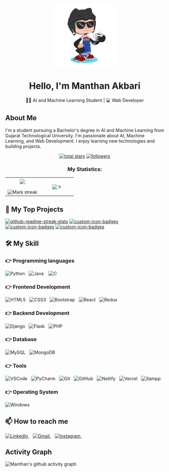 <div align=center>
        <img src="https://raw.githubusercontent.com/AhmedFathyDev/AhmedFathyDev/main/GitHub.png" alt="GitHub Octocat Drinking a Cup of Coffee" height="200">
</div>

<div align="center">
  <h1> Hello, I'm Manthan Akbari</h1>
    <p>👨‍💻 AI and Machine Learning Student | 💻 Web Developer</p>
</div>


## About Me

I'm a student pursuing a Bachelor's degree in AI and Machine Learning from Gujarat Technological University. I'm passionate about AI, Machine Learning, and Web Development. I enjoy learning new technologies and building projects.


<p align="center" dir="auto">
  <a href="https://github.com/mdakbari?tab=repositories&amp;sort=stargazers">
    <img alt="total stars" title="Total stars on GitHub" src="https://img.shields.io/github/stars/mdakbari?style=for-the-badge" data-canonical-src="https://custom-icons-badges.vercel.app/github/stars/?username=mdakbari" style="max-width: 100%;"></a>
  <a href="https://github.com/mdakbari?tab=followers">
    <img alt="followers" title="Follow me on Github" src="https://img.shields.io/github/followers/mdakbari?style=for-the-badge" data-canonical-src="https://custom-icons-badges.vercel.app/github/followers/?username=mdakbari" style="max-width: 100%;"></a>
 
</p>


<h3 align="center">My Statistics:</h3>
<p align="center">
<table align="center">
<tr border="none">
<td width="50%" align="center">
  
  <img  align="center"  src="https://github-readme-stats.vercel.app/api?username=mdakbari&theme=dark&show_icons=true&count_private=true" />
  <br></br>
  <img  title="🔥 Get streak stats for your profile at git.io/streak-stats" alt="Mark streak" src="https://github-readme-streak-stats.herokuapp.com/?user=mdakbari&theme=dark&hide_border=false" /> 
</td>
<td width="50%" align="center">

  <img  align="center"  src="https://github-readme-stats.anuraghazra1.vercel.app/api/top-langs/?username=mdakbari&theme=dark&hide_border=false&no-bg=true&no-frame=true&langs_count=10"/>
  s
  </td>
</tr>
</table>


 <summary><h2>📘 My Top Projects</h2></summary>

  <!-- Repo info cards - https://github.com/anuraghazra/github-readme-stats -->
  <p align="left">
    <a href="https://github.com/mdakbari/ecom"><img width="300" src="https://denvercoder1-github-readme-stats.vercel.app/api/pin/?username=mdakbari&repo=stellarStories&theme=react&bg_color=1F222E&title_color=70a5fd&hide_border=true&icon_color=F8D866" alt="github-readme-streak-stats"></a>
    <a href="https://github.com/mdakbari/react_app"><img width="300" src="https://denvercoder1-github-readme-stats.vercel.app/api/pin/?username=mdakbari&repo=react_app&theme=react&bg_color=1F222E&title_color=70a5fd&hide_border=true&icon_color=F8D866" alt="custom-icon-badges"></a>
    <a href="https://github.com/mdakbari/stylex_ecommerce"><img width="300" src="https://denvercoder1-github-readme-stats.vercel.app/api/pin/?username=mdakbari&repo=stylex_ecommerce&theme=react&bg_color=1F222E&title_color=70a5fd&hide_border=true&icon_color=F8D866" alt="custom-icon-badges"></a>
    <a href="https://github.com/mdakbari/ecom"><img width="300" src="https://denvercoder1-github-readme-stats.vercel.app/api/pin/?username=mdakbari&repo=Currency-Converter&theme=react&bg_color=1F222E&title_color=70a5fd&hide_border=true&icon_color=F8D866" alt="custom-icon-badges"></a>
  </p>


## 🛠️ My Skill

### 👉 Programming languages

<p align="left">
    <img src="https://img.shields.io/badge/Python-3776AB?style=for-the-badge&logo=python&logoColor=white" alt="Python" />&nbsp;&nbsp;
    <img src="https://img.shields.io/badge/Java-007396?style=for-the-badge&logo=java&logoColor=white" alt="Java" />
    &nbsp;&nbsp;
    <img src="https://img.shields.io/badge/C-00599C?style=for-the-badge&logo=c&logoColor=white" alt="C" />&nbsp;&nbsp;
</p>

### 👉 Frontend Development

<p align="left">
    <img src="https://img.shields.io/badge/HTML5-E34F26?style=for-the-badge&logo=html5&logoColor=white" alt="HTML5" />&nbsp;&nbsp;
    <img src="https://img.shields.io/badge/CSS3-1572B6?style=for-the-badge&logo=css3&logoColor=white" alt="CSS3" />&nbsp;&nbsp;
    <img src="https://img.shields.io/badge/Bootstrap-563D7C?style=for-the-badge&logo=bootstrap&logoColor=white" alt="Bootstrap" />&nbsp;&nbsp;
    <img src="https://img.shields.io/badge/React-61DAFB?style=for-the-badge&logo=react&logoColor=black" alt="React" />&nbsp;&nbsp;
    <img src="https://img.shields.io/badge/JavaScript-F7DF1E?style=for-the-badge&logo=javascript&logoColor=black" alt="Redux" />&nbsp;&nbsp;

</p>

### 👉 Backend Development

<p align="left">
    <img src="https://img.shields.io/badge/djnago-092E20?style=for-the-badge&logo=django&logoColor=white" alt="Django" />&nbsp;&nbsp;
    <img src="https://img.shields.io/badge/flask-000000?style=for-the-badge&logo=flask&logoColor=white" alt="Flask" />&nbsp;&nbsp;
    <img src="https://img.shields.io/badge/php-777BB4?style=for-the-badge&logo=php&logoColor=white" alt="PHP" />&nbsp;&nbsp;

</p>

### 👉 Database

<p align="left">
    <img src="https://img.shields.io/badge/MySQL-4479A1?style=for-the-badge&logo=mysql&logoColor=white" alt="MySQL" />&nbsp;&nbsp;
    <img src="https://img.shields.io/badge/MongoDB-47A248?style=for-the-badge&logo=mongodb&logoColor=white" alt="MongoDB" />&nbsp;&nbsp;
    


</p>


### 👉 Tools

<p align="left">
    <img src="https://img.shields.io/badge/VSCode-007ACC?style=for-the-badge&logo=visual-studio-code&logoColor=white" alt="VSCode" />&nbsp;&nbsp;
    <img src="https://img.shields.io/badge/PyCharm-000000?style=for-the-badge&logo=pycharm&logoColor=white" alt="PyCharm" />&nbsp;&nbsp;
    <img src="https://img.shields.io/badge/Git-F05032?style=for-the-badge&logo=git&logoColor=white" alt="Git" />&nbsp;&nbsp;
    <img src="https://img.shields.io/badge/GitHub-181717?style=for-the-badge&logo=github&logoColor=white" alt="GitHub" />&nbsp;&nbsp;
    <img src="https://img.shields.io/badge/Netlify-00C7B7?style=for-the-badge&logo=netlify&logoColor=white" alt="Netlify" />&nbsp;&nbsp;
    <img src="https://img.shields.io/badge/vercel-000000?style=for-the-badge&logo=vercel&logoColor=white" alt="Vercel" />&nbsp;&nbsp;
    <img src="https://img.shields.io/badge/Xampp-F37623?style=for-the-badge&logo=xampp&logoColor=white" alt="Xampp" />&nbsp;&nbsp;

</p>

### 👉 Operating System

<p align="left">
    <img src="https://img.shields.io/badge/Windows-0078D6?style=for-the-badge&logo=windows&logoColor=white" alt="Windows" />&nbsp;&nbsp;
    
</p>

## 📫 How to reach me

<p align="left">
    <a href="https://www.linkedin.com/in/manthan-akbari-825995236/">
        <img src="https://img.shields.io/badge/LinkedIn-0077B5?style=for-the-badge&logo=linkedin&logoColor=white" alt="LinkedIn" />
    </a>&nbsp;&nbsp;
    <a href="mailto:md.akbari1811@gmail.com">
        <img src="https://img.shields.io/badge/Gmail-D14836?style=for-the-badge&logo=gmail&logoColor=white" alt="Gmail" />
    </a>&nbsp;&nbsp;
    <a href="https://www.instagram.com/md_akbari18/">
        <img src="https://img.shields.io/badge/Instagram-E4405F?style=for-the-badge&logo=instagram&logoColor=white" alt="Instagram" />
    </a>&nbsp;&nbsp;

</p>


## Activity Graph

![Manthan's github activity graph](https://github-readme-activity-graph.vercel.app/graph?username=mdakbari&bg_color=000000&color=eee2ed&line=f2f2f2&point=fa0000&area=true&hide_border=true)
